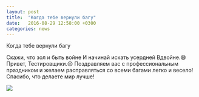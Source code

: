 ```yaml
---
layout: post
title:  "Когда тебе вернули багу"
date:   2016-08-29 12:58:00 +0300
categories: news
---
```


Когда тебе вернули багу

<!--more-->

Скажи, что зол и быть войне
И начинай искать усердней
Вдвойне.😄
Привет, Тестировщики.😉 Поздравляем вас с профессиональным праздником и желаем расправляться со всеми багами легко и весело!
Спасибо, что делаете мир лучше!

![](https://scontent-frt3-1.xx.fbcdn.net/v/t1.0-9/14222080_1369553863056562_173629322806808538_n.jpg?oh=3c114e4f78a99e6c3a30718c910d512e&oe=5839E444)
